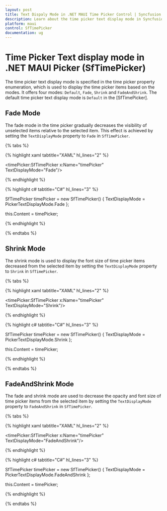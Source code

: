 ```yaml
---
layout: post
title: Text Dispaly Mode in .NET MAUI Time Picker Control | Syncfusion
description: Learn about the time picker text display mode in Syncfusion .NET MAUI Time Picker (SfTimePicker) control and its basic features.
platform: maui
control: SfTimePicker
documentation: ug
---
```


# Time Picker Text display mode in .NET MAUI Picker (SfTimePicker)

The time picker text display mode is specified in the time picker property enumeration, which is used to display the time picker items based on the modes. It offers four modes: `Default`, `Fade`, `Shrink` and `FadeAndShrink`. The default time picker text display mode is `Default` in the [SfTimePicker].

## Fade Mode

The fade mode in the time picker gradually decreases the visibility of unselected items relative to the selected item. This effect is achieved by setting the `TextDisplayMode` property to `Fade` in `SfTimePicker`.

{% tabs %}

{% highlight xaml tabtitle="XAML" hl_lines="2" %}

<timePicker:SfTimePicker x:Name="timePicker"
                 TextDisplayMode="Fade"/>

{% endhighlight %}

{% highlight c# tabtitle="C#" hl_lines="3" %}

SfTimePicker timePicker = new SfTimePicker()
{
    TextDisplayMode = PickerTextDisplayMode.Fade
};

this.Content = timePicker;

{% endhighlight %}

{% endtabs %}

## Shrink Mode

The shrink mode is used to display the font size of time picker items decreased from the selected item by setting the `TextDisplayMode` property to `Shrink` in `SfTimePicker`.

{% tabs %}

{% highlight xaml tabtitle="XAML" hl_lines="2" %}

<timePicker:SfTimePicker x:Name="timePicker"
                 TextDisplayMode="Shrink"/>

{% endhighlight %}

{% highlight c# tabtitle="C#" hl_lines="3" %}

SfTimePicker timePicker = new SfTimePicker()
{
    TextDisplayMode = PickerTextDisplayMode.Shrink
};

this.Content = timePicker;

{% endhighlight %}

{% endtabs %}

## FadeAndShrink Mode

The fade and shrink mode are used to decrease the opacity and font size of time picker items from the selected item by setting the `TextDisplayMode` property to `FadeAndShrink` in `SfTimePicker`.

{% tabs %}

{% highlight xaml tabtitle="XAML" hl_lines="2" %}

<timePicker:SfTimePicker x:Name="timePicker"
                 TextDisplayMode="FadeAndShrink"/>

{% endhighlight %}

{% highlight c# tabtitle="C#" hl_lines="3" %}

SfTimePicker timePicker = new SfTimePicker()
{
    TextDisplayMode = PickerTextDisplayMode.FadeAndShrink
};

this.Content = timePicker;

{% endhighlight %}

{% endtabs %}
